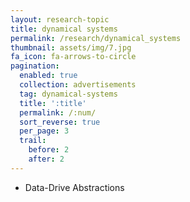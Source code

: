 ```yaml
---
layout: research-topic
title: dynamical systems
permalink: /research/dynamical_systems
thumbnail: assets/img/7.jpg
fa_icon: fa-arrows-to-circle
pagination: 
  enabled: true
  collection: advertisements
  tag: dynamical-systems
  title: ':title'
  permalink: /:num/
  sort_reverse: true
  per_page: 3
  trail:
    before: 2
    after: 2
---
```


- Data-Drive Abstractions